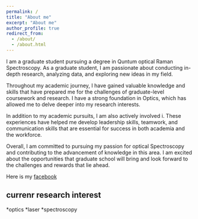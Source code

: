 ```yaml
---
permalink: /
title: "About me"
excerpt: "About me"
author_profile: true
redirect_from: 
  - /about/
  - /about.html
---
```


I am a graduate student pursuing a degree in Quntum optical Raman Spectroscopy. As a graduate student, I am passionate about conducting in-depth research, analyzing data, and exploring new ideas in my field.

Throughout my academic journey, I have gained valuable knowledge and skills that have prepared me for the challenges of graduate-level coursework and research. I have a strong foundation in Optics, which has allowed me to delve deeper into my research interests.

In addition to my academic pursuits, I am also actively involved i. These experiences have helped me develop leadership skills, teamwork, and communication skills that are essential for success in both academia and the workforce.

Overall, I am committed to pursuing my passion for   optical Spectroscopy  and contributing to the advancement of knowledge in this area. I am excited about the opportunities that graduate school will bring and look forward to the challenges and rewards that lie ahead.

Here is my [facebook](https://www.facebook.com/)

## currenr research interest
*optics
*laser
*spectroscopy


